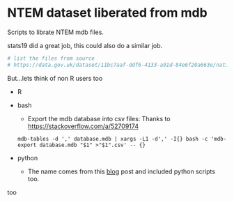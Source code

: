NTEM dataset liberated from mdb
================

Scripts to librate NTEM mdb files.

stats19 did a great job, this could also do a similar job.

``` r
# list the files from source
# https://data.gov.uk/dataset/11bc7aaf-ddf6-4133-a91d-84e6f20a663e/national-trip-end-model-ntem
```

But...lets think of non R users too

-   R
-   bash
    -   Export the mdb database into csv files: Thanks to <https://stackoverflow.com/a/52709174>

    `mdb-tables -d ',' database.mdb | xargs -L1 -d',' -I{} bash -c 'mdb-export database.mdb "$1" >"$1".csv' -- {}`

-   python
    -   The name comes from this [blog](http://mazamascience.com/WorkingWithData/?p=168) post and included python scripts too.

too
